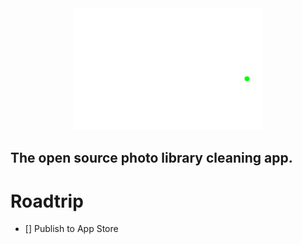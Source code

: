<center><img src="swiped./swippy.png" alt="drawing" width="300"/></center>

## The open source photo library cleaning app.

# Roadtrip
- [] Publish to App Store